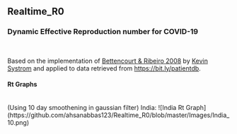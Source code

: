 ## Realtime_R0
### Dynamic Effective Reproduction number for COVID-19
<br>

Based on the implementation of [Bettencourt & Ribeiro 2008](https://journals.plos.org/plosone/article?id=10.1371/journal.pone.0002185) by [Kevin Systrom](http://systrom.com/blog/the-metric-we-need-to-manage-covid-19/) and applied to data retrieved from https://bit.ly/patientdb.
<br>

#### Rt Graphs
<br>
(Using 10 day smoothening in gaussian filter)
India:
![India Rt Graph](https://github.com/ahsanabbas123/Realtime_R0/blob/master/Images/India_10.png)


